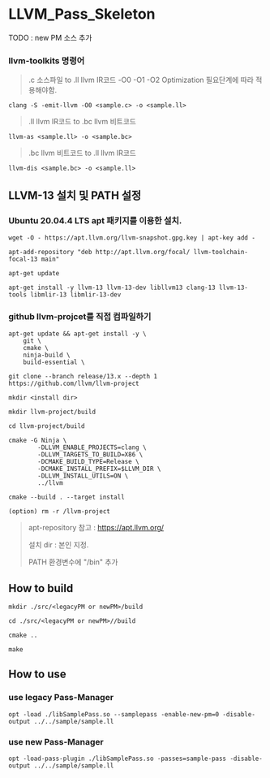 # LLVM_Pass_Skeleton

TODO : new PM 소스 추가
### llvm-toolkits 명령어
> .c 소스파일 to .ll llvm IR코드
> -O0 -O1 -O2 Optimization 필요단계에 따라 적용해야함.
```
clang -S -emit-llvm -O0 <sample.c> -o <sample.ll>
```
> .ll llvm IR코드 to .bc llvm 비트코드
```
llvm-as <sample.ll> -o <sample.bc>
```
> .bc llvm 비트코드 to .ll llvm IR코드
```
llvm-dis <sample.bc> -o <sample.ll>
```

##
## LLVM-13 설치 및 PATH 설정

### Ubuntu 20.04.4 LTS apt 패키지를 이용한 설치.
```
wget -O - https://apt.llvm.org/llvm-snapshot.gpg.key | apt-key add -

apt-add-repository "deb http://apt.llvm.org/focal/ llvm-toolchain-focal-13 main" 

apt-get update

apt-get install -y llvm-13 llvm-13-dev libllvm13 clang-13 llvm-13-tools libmlir-13 libmlir-13-dev
```


### github llvm-projcet를 직접 컴파일하기
```
apt-get update && apt-get install -y \
    git \
    cmake \
    ninja-build \
    build-essential \

git clone --branch release/13.x --depth 1 https://github.com/llvm/llvm-project

mkdir <install dir>

mkdir llvm-project/build

cd llvm-project/build

cmake -G Ninja \
        -DLLVM_ENABLE_PROJECTS=clang \
        -DLLVM_TARGETS_TO_BUILD=X86 \
        -DCMAKE_BUILD_TYPE=Release \
        -DCMAKE_INSTALL_PREFIX=$LLVM_DIR \
        -DLLVM_INSTALL_UTILS=ON \
        ../llvm

cmake --build . --target install

(option) rm -r /llvm-project

```

> apt-repository 참고 : https://apt.llvm.org/
> 
> 설치 dir : <install dir> 본인 지정.
>
> PATH 환경변수에 "<install dir>/bin" 추가

##
## How to build
```
mkdir ./src/<legacyPM or newPM>/build

cd ./src/<legacyPM or newPM>//build

cmake ..

make
```

##
## How to use
### use legacy Pass-Manager
```
opt -load ./libSamplePass.so --samplepass -enable-new-pm=0 -disable-output ../../sample/sample.ll
```

### use new Pass-Manager
```
opt -load-pass-plugin ./libSamplePass.so -passes=sample-pass -disable-output ../../sample/sample.ll
```

